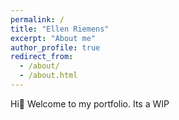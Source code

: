 ```yaml
---
permalink: /
title: "Ellen Riemens"
excerpt: "About me"
author_profile: true
redirect_from: 
  - /about/
  - /about.html
---
```


Hi👋 Welcome to my portfolio. Its a WIP